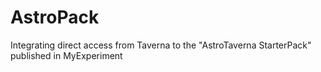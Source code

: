 AstroPack
=========

Integrating direct access from Taverna to the "AstroTaverna StarterPack" published in MyExperiment
